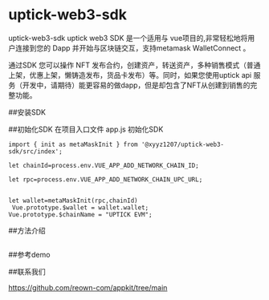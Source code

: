 # uptick-web3-sdk
 uptick-web3-sdk
uptick web3 SDK 是一个适用与 vue项目的,非常轻松地将用户连接到您的 Dapp 并开始与区块链交互，支持metamask WalletConnect 。

通过SDK 您可以操作 NFT 发布合约，创建资产，转送资产，多种销售模式（普通上架，优惠上架，懒铸造发布，货品卡发布）等。同时，如果您使用uptick api 服务（开发中，请期待）能更容易的做dapp，但是却包含了NFT从创建到销售的完整功能。

##安装SDK

##初始化SDK
在项目入口文件 app.js 初始化SDK

```
import { init as metaMaskInit } from '@xyyz1207/uptick-web3-sdk/src/index';

let chainId=process.env.VUE_APP_ADD_NETWORK_CHAIN_ID;

let rpc=process.env.VUE_APP_ADD_NETWORK_CHAIN_UPC_URL;


let wallet=metaMaskInit(rpc,chainId)
 Vue.prototype.$wallet = wallet.wallet;
Vue.prototype.$chainName = "UPTICK EVM";
```

##方法介绍

```

```

##参考demo

##联系我们


https://github.com/reown-com/appkit/tree/main
